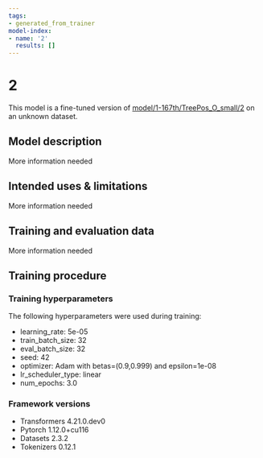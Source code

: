 ```yaml
---
tags:
- generated_from_trainer
model-index:
- name: '2'
  results: []
---
```


<!-- This model card has been generated automatically according to the information the Trainer had access to. You
should probably proofread and complete it, then remove this comment. -->

# 2

This model is a fine-tuned version of [model/1-167th/TreePos_O_small/2](https://huggingface.co/model/1-167th/TreePos_O_small/2) on an unknown dataset.

## Model description

More information needed

## Intended uses & limitations

More information needed

## Training and evaluation data

More information needed

## Training procedure

### Training hyperparameters

The following hyperparameters were used during training:
- learning_rate: 5e-05
- train_batch_size: 32
- eval_batch_size: 32
- seed: 42
- optimizer: Adam with betas=(0.9,0.999) and epsilon=1e-08
- lr_scheduler_type: linear
- num_epochs: 3.0

### Framework versions

- Transformers 4.21.0.dev0
- Pytorch 1.12.0+cu116
- Datasets 2.3.2
- Tokenizers 0.12.1
